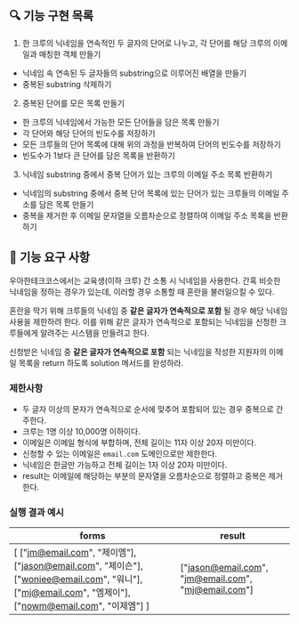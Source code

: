 ## 🔍 기능 구현 목록

1. 한 크루의 닉네임을 연속적인 두 글자의 단어로 나누고, 각 단어를 해당 크루의 이메일과 매칭한 객체 만들기

- 닉네임 속 연속된 두 글자들의 substring으로 이루어진 배열을 만들기
- 중복된 substring 삭제하기

2. 중복된 단어를 모은 목록 만들기

- 한 크루의 닉네임에서 가능한 모든 단어들을 담은 목록 만들기
- 각 단어와 해당 단어의 빈도수를 저장하기
- 모든 크루들의 단어 목록에 대해 위의 과정을 반복하여 단어의 빈도수를 저장하기
- 빈도수가 1보다 큰 단어를 담은 목록을 반환하기

3. 닉네임 substring 중에서 중복 단어가 있는 크루의 이메일 주소 목록 반환하기

- 닉네임의 substring 중에서 중복 단어 목록에 있는 단어가 있는 크루들의 이메일 주소를 담은 목록 만들기
- 중복을 제거한 후 이메일 문자열을 오름차순으로 정렬하여 이메일 주소 목록을 반환하기

## 🚀 기능 요구 사항

우아한테크코스에서는 교육생(이하 크루) 간 소통 시 닉네임을 사용한다. 간혹 비슷한 닉네임을 정하는 경우가 있는데, 이러할 경우 소통할 때 혼란을 불러일으킬 수 있다.

혼란을 막기 위해 크루들의 닉네임 중 **같은 글자가 연속적으로 포함** 될 경우 해당 닉네임 사용을 제한하려 한다. 이를 위해 같은 글자가 연속적으로 포함되는 닉네임을 신청한 크루들에게 알려주는 시스템을 만들려고 한다.

신청받은 닉네임 중 **같은 글자가 연속적으로 포함** 되는 닉네임을 작성한 지원자의 이메일 목록을 return 하도록 solution 메서드를 완성하라.

### 제한사항

- 두 글자 이상의 문자가 연속적으로 순서에 맞추어 포함되어 있는 경우 중복으로 간주한다.
- 크루는 1명 이상 10,000명 이하이다.
- 이메일은 이메일 형식에 부합하며, 전체 길이는 11자 이상 20자 미만이다.
- 신청할 수 있는 이메일은 `email.com` 도메인으로만 제한한다.
- 닉네임은 한글만 가능하고 전체 길이는 1자 이상 20자 미만이다.
- result는 이메일에 해당하는 부분의 문자열을 오름차순으로 정렬하고 중복은 제거한다.

### 실행 결과 예시

| forms                                                                                                                                                 | result                                              |
| ----------------------------------------------------------------------------------------------------------------------------------------------------- | --------------------------------------------------- |
| [ ["jm@email.com", "제이엠"], ["jason@email.com", "제이슨"], ["woniee@email.com", "워니"], ["mj@email.com", "엠제이"], ["nowm@email.com", "이제엠"] ] | ["jason@email.com", "jm@email.com", "mj@email.com"] |
